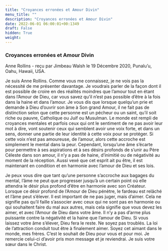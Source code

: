 ```yaml
---
title: "Croyances erronées et Amour Divin"
menu_title: ""
description: "Croyances erronées et Amour Divin"
date: 2022-06-01 06:00:01+00:1349
draft: False
hidden: True
weight:
---
```

### Croyances erronées et Amour Divin

Anne Rollins - reçu par Jimbeau Walsh le 19 Décembre 2020, Punalu’u, Oahu, Hawaii, USA.

Je suis Anne Rollins. Comme vous me connaissez, je ne vois pas la nécessité de me présenter davantage. Je voudrais parler de la façon dont il est possible de croire en des réalités moindres que l’amour tout en étant dans l’Amour de Dieu, car vous savez qu’il n’est pas possible d’être à la fois dans la haine et dans l’amour. Je vous dis que lorsque quelqu’un prie et demande à Dieu d’ouvrir son âme à Son grand Amour, il ne fait pas de distinction selon que cette personne est un pécheur ou un saint, qu’il soit riche ou pauvre, Catholique ou Juif ou Musulman. Le monde est rempli de croyances mentales et parfois ceux qui ont le sentiment de ne pas avoir leur mot à dire, vont soutenir ceux qui semblent avoir une voix forte, et dans un sens, donner une partie de leur identité à cette voix pour se protéger. Si cette voix n’est pas amoureuse, de l’amour, alors cette accroche est simplement le mental dans la peur. Cependant, lorsqu’une âme s’écarte pour permettre à ses aspirations et à ses désirs profonds de s’unir au Père Céleste dans son amour, il n’y a pas de haine, d’inimitié ou de négativité au moment de la réception. Aussi vexé que cet esprit ait pu être, il est maintenant en condition et en harmonie avec l’amour de Dieu et ses lois.

Je peux vous dire que tant qu’une personne s’accroche aux bagages du mental, l’âme ne peut que progresser jusqu’à un certain point où elle attendra le désir plus profond d’être en harmonie avec son Créateur. Lorsque ce désir profond de l’Amour de Dieu pénètre, le fardeau est relâché et l’âme peut s’élever. Il est important de ne pas juger, mais d’aimer. Cela ne signifie pas qu’il faille s’associer avec ceux qui ne sont pas en harmonie ou qui souhaitent faire du mal aux autres, mais cela signifie que vous devez les aimer, et avec l’Amour de Dieu dans votre âme. Il n’y a pas d’arme plus puissante contre la négativité et la haine que l’amour de Dieu. Si vous laissez votre âme s’élever, Dieu fera le reste. Ne soyez pas troublés. La loi de l’attraction conduit tout être à finalement aimer. Soyez cet aimant dans le monde, mes frères. C’est le souhait de Dieu pour vous et pour moi. Je remercie celui-ci d’avoir pris mon message et je reviendrai. Je suis votre sœur dans le Christ.
